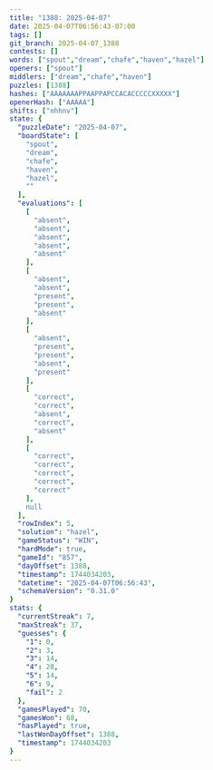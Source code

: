 ```yaml
---
title: "1388: 2025-04-07"
date: 2025-04-07T06:56:43-07:00
tags: []
git_branch: 2025-04-07_1388
contests: []
words: ["spout","dream","chafe","haven","hazel"]
openers: ["spout"]
middlers: ["dream","chafe","haven"]
puzzles: [1388]
hashes: ["AAAAAAAPPAAPPAPCCACACCCCCXXXXX"]
openerHash: ["AAAAA"]
shifts: ["nhhnv"]
state: {
  "puzzleDate": "2025-04-07",
  "boardState": [
    "spout",
    "dream",
    "chafe",
    "haven",
    "hazel",
    ""
  ],
  "evaluations": [
    [
      "absent",
      "absent",
      "absent",
      "absent",
      "absent"
    ],
    [
      "absent",
      "absent",
      "present",
      "present",
      "absent"
    ],
    [
      "absent",
      "present",
      "present",
      "absent",
      "present"
    ],
    [
      "correct",
      "correct",
      "absent",
      "correct",
      "absent"
    ],
    [
      "correct",
      "correct",
      "correct",
      "correct",
      "correct"
    ],
    null
  ],
  "rowIndex": 5,
  "solution": "hazel",
  "gameStatus": "WIN",
  "hardMode": true,
  "gameId": "857",
  "dayOffset": 1388,
  "timestamp": 1744034203,
  "datetime": "2025-04-07T06:56:43",
  "schemaVersion": "0.31.0"
}
stats: {
  "currentStreak": 7,
  "maxStreak": 37,
  "guesses": {
    "1": 0,
    "2": 3,
    "3": 14,
    "4": 28,
    "5": 14,
    "6": 9,
    "fail": 2
  },
  "gamesPlayed": 70,
  "gamesWon": 68,
  "hasPlayed": true,
  "lastWonDayOffset": 1388,
  "timestamp": 1744034203
}
---
```

<!-- more -->
